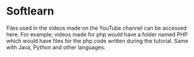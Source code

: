 # Softlearn
Files used in the videos made on the YouTube channel can be accessed here.
For example; videos made for php would have a folder named PHP which would have files for the php code written during the tutorial. Same with Java, Python and other languages.
